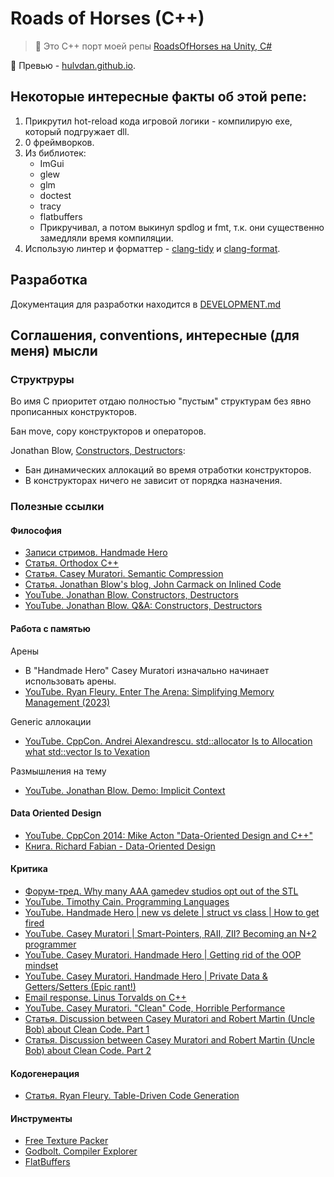 # Roads of Horses (C++)

> 📝 Это C++ порт моей репы [RoadsOfHorses на Unity, C#](https://github.com/Hulvdan/RoadsOfHorses)

🎨 Превью - [hulvdan.github.io](https://hulvdan.github.io/).

## Некоторые интересные факты об этой репе:

1. Прикрутил hot-reload кода игровой логики - компилирую exe, который подгружает dll.
2. 0 фреймворков.
3. Из библиотек:
    - ImGui
    - glew
    - glm
    - doctest
    - tracy
    - flatbuffers
    - Прикручивал, а потом выкинул spdlog и fmt, т.к. они существенно замедляли время компиляции.
4. Использую линтер и форматтер - [clang-tidy](https://clang.llvm.org/extra/clang-tidy/) и [clang-format](https://clang.llvm.org/docs/ClangFormat.html).

## Разработка

Документация для разработки находится в [DEVELOPMENT.md](./DEVELOPMENT.md)

## Соглашения, conventions, интересные (для меня) мысли

### Структруры

Во имя C приоритет отдаю полностью "пустым" структурам без явно прописанных конструкторов.

Бан move, copy конструкторов и операторов.

Jonathan Blow, [Constructors, Destructors](https://www.youtube.com/watch?v=8C6zuDDGU2w):
- Бан динамических аллокаций во время отработки конструкторов.
- В конструкторах ничего не зависит от порядка назначения.

### Полезные ссылки

#### Философия

- [Записи стримов. Handmade Hero](https://guide.handmadehero.org/code/)
- [Статья. Orthodox C++](https://gist.github.com/bkaradzic/2e39896bc7d8c34e042b)
- [Статья. Casey Muratori. Semantic Compression](https://caseymuratori.com/blog_0015)
- [Статья. Jonathan Blow's blog, John Carmack on Inlined Code](http://number-none.com/blow/blog/programming/2014/09/26/carmack-on-inlined-code.html)
- [YouTube. Jonathan Blow. Constructors, Destructors](https://youtu.be/8C6zuDDGU2w?si=OGRfXkEhbdGNHj3J)
- [YouTube. Jonathan Blow. Q&A: Constructors, Destructors](https://youtu.be/wfG2mCPzIA4?si=lSGcsKcshtv-bOg5)

#### Работа с памятью

Арены

- В "Handmade Hero" Casey Muratori изначально начинает использовать арены.
- [YouTube. Ryan Fleury. Enter The Arena: Simplifying Memory Management (2023)](https://www.youtube.com/watch?v=TZ5a3gCCZYo)

Generic аллокации

- [YouTube. CppCon. Andrei Alexandrescu. std::allocator Is to Allocation what std::vector Is to Vexation](https://www.youtube.com/watch?v=LIb3L4vKZ7U)

Размышления на тему

- [YouTube. Jonathan Blow. Demo: Implicit Context](https://www.youtube.com/watch?v=ciGQCP6HgqI&list=PLmV5I2fxaiCKfxMBrNsU1kgKJXD3PkyxO&index=16)

#### Data Oriented Design

- [YouTube. CppCon 2014: Mike Acton "Data-Oriented Design and C++"](https://youtu.be/rX0ItVEVjHc?si=iPMMxjQkQEcCm-q4)
- [Книга. Richard Fabian - Data-Oriented Design](https://www.dataorienteddesign.com/dodbook/)

#### Критика

- [Форум-тред. Why many AAA gamedev studios opt out of the STL](https://web.archive.org/web/20220227163717/https://threadreaderapp.com/thread/1497768472184430600.html)
- [YouTube. Timothy Cain. Programming Languages](https://www.youtube.com/watch?v=wTjm-e0eZ8E)
- [YouTube. Handmade Hero | new vs delete | struct vs class | How to get fired](https://www.youtube.com/watch?v=zjkuXtiG1og)
- [YouTube. Casey Muratori | Smart-Pointers, RAII, ZII? Becoming an N+2 programmer](https://www.youtube.com/watch?v=xt1KNDmOYqA)
- [YouTube. Casey Muratori. Handmade Hero | Getting rid of the OOP mindset](https://youtu.be/GKYCA3UsmrU?si=5aWiWEaT06OcTPxg)
- [YouTube. Casey Muratori. Handmade Hero | Private Data & Getters/Setters (Epic rant!)](https://youtu.be/_xLgr6Ng4qQ?si=aCAFzwsmz5F_SNMp)
- [Email response. Linus Torvalds on C++](https://harmful.cat-v.org/software/c++/linus)
- [YouTube. Casey Muratori. "Clean" Code, Horrible Performance](https://www.youtube.com/watch?v=tD5NrevFtbU)
- [Статья. Discussion between Casey Muratori and Robert Martin (Uncle Bob) about Clean Code. Part 1](https://github.com/unclebob/cmuratori-discussion/blob/main/cleancodeqa.md)
- [Статья. Discussion between Casey Muratori and Robert Martin (Uncle Bob) about Clean Code. Part 2](https://github.com/unclebob/cmuratori-discussion/blob/main/cleancodeqa-2.md)

#### Кодогенерация

- [Статья. Ryan Fleury. Table-Driven Code Generation](https://www.rfleury.com/p/table-driven-code-generation)

#### Инструменты

- [Free Texture Packer](http://free-tex-packer.com/cli/)
- [Godbolt. Compiler Explorer](https://godbolt.org/)
- [FlatBuffers](https://flatbuffers.dev/)


